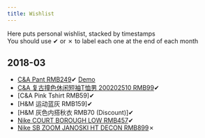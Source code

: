 ```yaml
---
title: Wishlist
---
```


Here puts personal wishlist, stacked by timestamps
<br>
You should use ✔ or ✗ to label each one at the end of each month

## 2018-03

- [C&A Pant RMB249](http://www.canda.cn/new-arrival/men/200202102.html)✔ [Demo](http://okye062gb.bkt.clouddn.com/2018-03-11-163155.jpg)
- [C&A 复古撞色休闲短袖T恤男 200202510 RMB99](http://www.canda.cn/new-arrival/men/200202102.html)✔
- [C&A Pink Tshirt RMB59]✔
- [H&M 运动蓝灰 RMB159]✔
- [H&M 灰色内搭秋衣 RMB70 (Discount)]✔
- [Nike COURT BOROUGH LOW RMB457](https://www.nike.com/cn/t/court-borough-low-男子运动鞋-tBJ9DN/838937-111)✔
- [Nike SB ZOOM JANOSKI HT DECON RMB899](https://www.nike.com/cn/t/sb-zoom-janoski-ht-decon-男-女滑板鞋-z5VP7g/AA4277-001)✗

